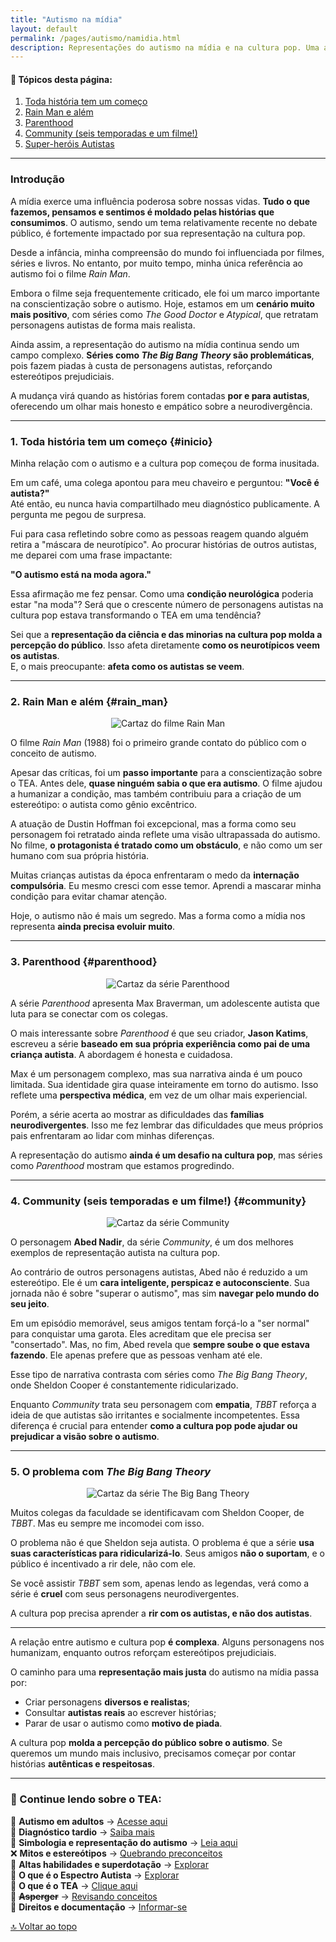 ```yaml
---
title: "Autismo na mídia"
layout: default
permalink: /pages/autismo/namidia.html
description: Representações do autismo na mídia e na cultura pop. Uma análise crítica de personagens autistas em filmes e séries, do Rain Man ao The Good Doctor.
---
```


#### 📌 Tópicos desta página:

1. [Toda história tem um começo](#inicio)  
2. [Rain Man e além](#rain_man)  
3. [Parenthood](#parenthood)  
4. [Community (seis temporadas e um filme!)](#community)  
5. [Super-heróis Autistas](https://itxesco.github.io/pages/autismo/shtea.html)

---

### Introdução

A mídia exerce uma influência poderosa sobre nossas vidas. **Tudo o que fazemos, pensamos e sentimos é moldado pelas histórias que consumimos**. O autismo, sendo um tema relativamente recente no debate público, é fortemente impactado por sua representação na cultura pop.

Desde a infância, minha compreensão do mundo foi influenciada por filmes, séries e livros. No entanto, por muito tempo, minha única referência ao autismo foi o filme *Rain Man*.

Embora o filme seja frequentemente criticado, ele foi um marco importante na conscientização sobre o autismo. Hoje, estamos em um **cenário muito mais positivo**, com séries como *The Good Doctor* e *Atypical*, que retratam personagens autistas de forma mais realista.

Ainda assim, a representação do autismo na mídia continua sendo um campo complexo. **Séries como *The Big Bang Theory* são problemáticas**, pois fazem piadas à custa de personagens autistas, reforçando estereótipos prejudiciais.

A mudança virá quando as histórias forem contadas **por e para autistas**, oferecendo um olhar mais honesto e empático sobre a neurodivergência.

---

### 1. Toda história tem um começo {#inicio}

Minha relação com o autismo e a cultura pop começou de forma inusitada.

Em um café, uma colega apontou para meu chaveiro e perguntou: **"Você é autista?"**  
Até então, eu nunca havia compartilhado meu diagnóstico publicamente. A pergunta me pegou de surpresa.

Fui para casa refletindo sobre como as pessoas reagem quando alguém retira a "máscara de neurotípico". Ao procurar histórias de outros autistas, me deparei com uma frase impactante:

**"O autismo está na moda agora."**

Essa afirmação me fez pensar. Como uma **condição neurológica** poderia estar "na moda"? Será que o crescente número de personagens autistas na cultura pop estava transformando o TEA em uma tendência?

Sei que a **representação da ciência e das minorias na cultura pop molda a percepção do público**. Isso afeta diretamente **como os neurotípicos veem os autistas**.  
E, o mais preocupante: **afeta como os autistas se veem**.

---

### 2. Rain Man e além {#rain_man}

<div align="center">
  <img src="https://itxesco.github.io/assets/figuras/autismo/rain_man_capa.jpg" alt="Cartaz do filme Rain Man">
</div>

O filme *Rain Man* (1988) foi o primeiro grande contato do público com o conceito de autismo.

Apesar das críticas, foi um **passo importante** para a conscientização sobre o TEA. Antes dele, **quase ninguém sabia o que era autismo**. O filme ajudou a humanizar a condição, mas também contribuiu para a criação de um estereótipo: o autista como gênio excêntrico.

A atuação de Dustin Hoffman foi excepcional, mas a forma como seu personagem foi retratado ainda reflete uma visão ultrapassada do autismo. No filme, **o protagonista é tratado como um obstáculo**, e não como um ser humano com sua própria história.

Muitas crianças autistas da época enfrentaram o medo da **internação compulsória**. Eu mesmo cresci com esse temor. Aprendi a mascarar minha condição para evitar chamar atenção.

Hoje, o autismo não é mais um segredo. Mas a forma como a mídia nos representa **ainda precisa evoluir muito**.

---

### 3. Parenthood {#parenthood}

<div align="center">
  <img src="https://itxesco.github.io/assets/figuras/autismo/parenthood_capa.jpg" alt="Cartaz da série Parenthood">
</div>

A série *Parenthood* apresenta Max Braverman, um adolescente autista que luta para se conectar com os colegas.

O mais interessante sobre *Parenthood* é que seu criador, **Jason Katims**, escreveu a série **baseado em sua própria experiência como pai de uma criança autista**. A abordagem é honesta e cuidadosa.

Max é um personagem complexo, mas sua narrativa ainda é um pouco limitada. Sua identidade gira quase inteiramente em torno do autismo. Isso reflete uma **perspectiva médica**, em vez de um olhar mais experiencial.

Porém, a série acerta ao mostrar as dificuldades das **famílias neurodivergentes**. Isso me fez lembrar das dificuldades que meus próprios pais enfrentaram ao lidar com minhas diferenças.

A representação do autismo **ainda é um desafio na cultura pop**, mas séries como *Parenthood* mostram que estamos progredindo.

---

### 4. Community (seis temporadas e um filme!) {#community}

<div align="center">
  <img src="https://itxesco.github.io/assets/figuras/autismo/Community_S1_DVD_capa.jpg" alt="Cartaz da série Community">
</div>

O personagem **Abed Nadir**, da série *Community*, é um dos melhores exemplos de representação autista na cultura pop.

Ao contrário de outros personagens autistas, Abed não é reduzido a um estereótipo. Ele é um **cara inteligente, perspicaz e autoconsciente**. Sua jornada não é sobre "superar o autismo", mas sim **navegar pelo mundo do seu jeito**.

Em um episódio memorável, seus amigos tentam forçá-lo a "ser normal" para conquistar uma garota. Eles acreditam que ele precisa ser "consertado". Mas, no fim, Abed revela que **sempre soube o que estava fazendo**. Ele apenas prefere que as pessoas venham até ele.

Esse tipo de narrativa contrasta com séries como *The Big Bang Theory*, onde Sheldon Cooper é constantemente ridicularizado.

Enquanto *Community* trata seu personagem com **empatia**, *TBBT* reforça a ideia de que autistas são irritantes e socialmente incompetentes. Essa diferença é crucial para entender **como a cultura pop pode ajudar ou prejudicar a visão sobre o autismo**.

---

### 5. O problema com *The Big Bang Theory*

<div align="center">
  <img src="https://itxesco.github.io/assets/figuras/autismo/tbbt_capa.jpg" alt="Cartaz da série The Big Bang Theory">
</div>

Muitos colegas da faculdade se identificavam com Sheldon Cooper, de *TBBT*. Mas eu sempre me incomodei com isso.

O problema não é que Sheldon seja autista. O problema é que a série **usa suas características para ridicularizá-lo**. Seus amigos **não o suportam**, e o público é incentivado a rir dele, não com ele.

Se você assistir *TBBT* sem som, apenas lendo as legendas, verá como a série é **cruel** com seus personagens neurodivergentes.

A cultura pop precisa aprender a **rir com os autistas, e não dos autistas**.

---

A relação entre autismo e cultura pop **é complexa**. Alguns personagens nos humanizam, enquanto outros reforçam estereótipos prejudiciais.

O caminho para uma **representação mais justa** do autismo na mídia passa por:

- Criar personagens **diversos e realistas**;  
- Consultar **autistas reais** ao escrever histórias;  
- Parar de usar o autismo como **motivo de piada**.

A cultura pop **molda a percepção do público sobre o autismo**. Se queremos um mundo mais inclusivo, precisamos começar por contar histórias **autênticas e respeitosas**.

---

### 🔎 Continue lendo sobre o TEA:  

🧩 **Autismo em adultos** → [Acesse aqui](/pages/autismo/teadultos.html)  
📌 **Diagnóstico tardio** → [Saiba mais](/pages/autismo/diagnosticotardio.html)  
🎨 **Simbologia e representação do autismo** → [Leia aqui](/pages/autismo/identificadao.html)  
❌ **Mitos e estereótipos** → [Quebrando preconceitos](/pages/autismo/mitos.html)  
🌟 **Altas habilidades e superdotação** → [Explorar](/pages/autismo/habilidades.html)  
🌈 **O que é o Espectro Autista** → [Explorar](/pages/autismo/espectro.html)  
📘 **O que é o TEA** → [Clique aqui](/pages/autismo/autismo.html)  
🧠 **~~Asperger~~** → [Revisando conceitos](/pages/autismo/asperger.html)  
📄 **Direitos e documentação** → [Informar-se](/pages/autismo/direitos.html)

[🔝 Voltar ao topo](#top)
